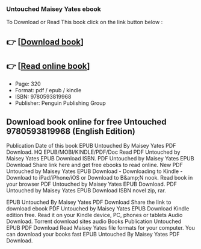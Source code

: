 ### Untouched Maisey Yates ebook

To Download or Read This book click on the link button below :

## 👉  [**[Download book](http://filesbooks.info/download.php?group=book&from=github.com&id=719499&lnk=1064 "Download book")**]

## 👉  [**[Read online book](http://filesbooks.info/download.php?group=book&from=github.com&id=719499&lnk=1064 "Read online book")**]


* Page: 320
* Format: pdf / epub / kindle
* ISBN: 9780593819968
* Publisher: Penguin Publishing Group



## Download book online for free Untouched 9780593819968 (English Edition) 


Publication Date of this book EPUB Untouched By Maisey Yates PDF Download. HQ EPUB/MOBI/KINDLE/PDF/Doc Read PDF Untouched by Maisey Yates EPUB Download ISBN. PDF Untouched by Maisey Yates EPUB Download Share link here and get free ebooks to read online. New PDF Untouched by Maisey Yates EPUB Download - Downloading to Kindle - Download to iPad/iPhone/iOS or Download to B&amp;amp;N nook. Read book in your browser PDF Untouched by Maisey Yates EPUB Download. PDF Untouched by Maisey Yates EPUB Download ISBN novel zip, rar.

EPUB Untouched By Maisey Yates PDF Download Share the link to download ebook PDF Untouched by Maisey Yates EPUB Download Kindle edition free. Read it on your Kindle device, PC, phones or tablets Audio Download. Torrent download sites audio Books Publication Untouched EPUB PDF Download Read Maisey Yates file formats for your computer. You can download your books fast EPUB Untouched By Maisey Yates PDF Download.





